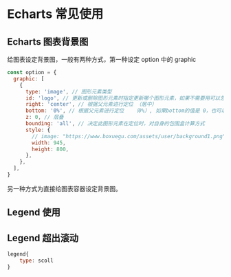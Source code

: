 # Echarts 常见使用

## Echarts 图表背景图

给图表设定背景图，一般有两种方式，第一种设定 option 中的 graphic

```js
const option = {
  graphic: [
    {
      type: 'image', // 图形元素类型
      id: 'logo', // 更新或删除图形元素时指定更新哪个图形元素，如果不需要用可以忽略。
      right: 'center', // 根据父元素进行定位 （居中）
      bottom: '0%', // 根据父元素进行定位   （0%）, 如果bottom的值是 0，也可以删除该bottom属性值。
      z: 0, // 层叠
      bounding: 'all', // 决定此图形元素在定位时，对自身的包围盒计算方式
      style: {
        // image: "https://www.boxuegu.com/assets/user/background1.png",
        width: 945,
        height: 800,
      },
    },
  ],
}
```

另一种方式为直接给图表容器设定背景图。

## Legend 使用

## Legend 超出滚动

```js
legend{
    type: scoll
}
```
